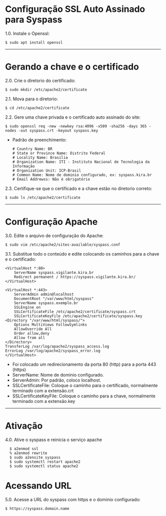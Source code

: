 # Configuração SSL Auto Assinado para Syspass

1.0. Instale o Openssl:

    $ sudo apt install openssl

---

# Gerando a chave e o certificado

2.0. Crie o diretorio do certificado:

    $ sudo mkdir /etc/apache2/certificate

2.1. Mova para o diretorio:

    $ cd /etc/apache2/certificate

2.2. Gere uma chave privada e o certificado auto assinado do site:

    $ sudo openssl req -new -newkey rsa:4096 -x509 -sha256 -days 365 -nodes -out syspass.crt -keyout syspass.key

- Padrão de preenchimento:

      # Country Name: BR
      # State or Province Name: Distrito Federal
      # Locality Name: Brasilia
      # Organization Name: ITI - Instituto Nacional de Tecnologia da Informação
      # Organization Unit: ICP-Brasil
      # Common Name: Nome de dominio configurado, ex: syspass.kira.br
      # Email Addrewss: Não é obrigatório

2.3. Certifique-se que o certificado e a chave estão no diretorio correto:

    $ sudo ls /etc/apache2/certificate

---

# Configuração Apache

3.0. Edite o arquivo de configuração do Apache:

    $ sudo vim /etc/apache2/sites-available/syspass.conf
    
3.1. Substitue todo o conteúdo e edite colocando os caminhos para a chave e o certificado:

    <VirtualHost *:80>
        ServerName syspass.vigilante.kira.br
        Redirect permanent / https://syspass.vigilante.kira.br/
    </VirtualHost>

    <VirtualHost *:443>
        ServerAdmin admin@localhost
        DocumentRoot "/var/www/html/syspass"
        ServerName syspass.exemplo.br
        SSLEngine on
        SSLCertificateFile /etc/apache2/certificate/syspass.crt
        SSLCertificateKeyFile /etc/apache2/certificate/syspass.key
    <Directory "/var/www/html/syspass/">
        Options MultiViews FollowSymlinks
        AllowOverride All
        Order allow,deny
        Allow from all
    </Directory>
    TransferLog /var/log/apache2/syspass_access.log
    ErrorLog /var/log/apache2/syspass_error.log
    </VirtualHost>

- Foi colocado um redirecionamento da porta 80 (http) para a porta 443 (https)
- ServerName: Nome de dominio configurado.
- ServerAdmin: Por padrão, coloco localhost.
- SSLCertificateFile: Coloque o caminho para o certificado, normalmente terminado com a extensão.crt
- SSLCertificateKeyFile: Coloque o caminho para a chave, normalmente terminado com a extensão.key

---

# Ativação

4.0. Ative o syspass e reinicia o serviço apache

       
      $ a2enmod ssl
      % a2enmod rewrite
      $ sudo a2ensite syspass
      $ sudo systemctl restart apache2
      $ sudo systemctl status apache2

# Acessando URL

5.0. Acesse a URL do syspass com https e o dominio configurado:

    $ https://syspass.domain.name 














 
